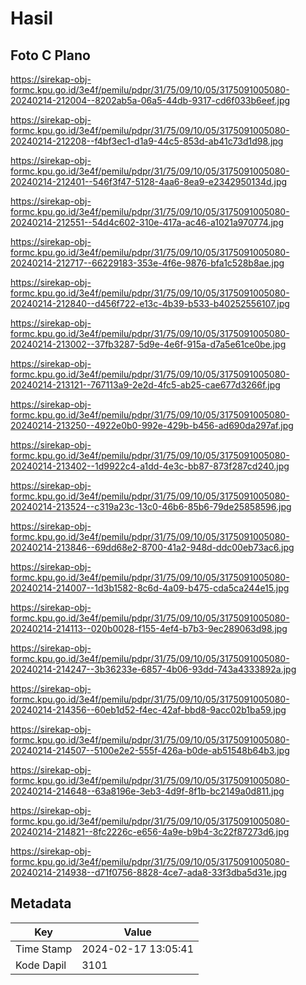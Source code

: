# Hasil

## Foto C Plano

https://sirekap-obj-formc.kpu.go.id/3e4f/pemilu/pdpr/31/75/09/10/05/3175091005080-20240214-212004--8202ab5a-06a5-44db-9317-cd6f033b6eef.jpg

https://sirekap-obj-formc.kpu.go.id/3e4f/pemilu/pdpr/31/75/09/10/05/3175091005080-20240214-212208--f4bf3ec1-d1a9-44c5-853d-ab41c73d1d98.jpg

https://sirekap-obj-formc.kpu.go.id/3e4f/pemilu/pdpr/31/75/09/10/05/3175091005080-20240214-212401--546f3f47-5128-4aa6-8ea9-e2342950134d.jpg

https://sirekap-obj-formc.kpu.go.id/3e4f/pemilu/pdpr/31/75/09/10/05/3175091005080-20240214-212551--54d4c602-310e-417a-ac46-a1021a970774.jpg

https://sirekap-obj-formc.kpu.go.id/3e4f/pemilu/pdpr/31/75/09/10/05/3175091005080-20240214-212717--66229183-353e-4f6e-9876-bfa1c528b8ae.jpg

https://sirekap-obj-formc.kpu.go.id/3e4f/pemilu/pdpr/31/75/09/10/05/3175091005080-20240214-212840--d456f722-e13c-4b39-b533-b40252556107.jpg

https://sirekap-obj-formc.kpu.go.id/3e4f/pemilu/pdpr/31/75/09/10/05/3175091005080-20240214-213002--37fb3287-5d9e-4e6f-915a-d7a5e61ce0be.jpg

https://sirekap-obj-formc.kpu.go.id/3e4f/pemilu/pdpr/31/75/09/10/05/3175091005080-20240214-213121--767113a9-2e2d-4fc5-ab25-cae677d3266f.jpg

https://sirekap-obj-formc.kpu.go.id/3e4f/pemilu/pdpr/31/75/09/10/05/3175091005080-20240214-213250--4922e0b0-992e-429b-b456-ad690da297af.jpg

https://sirekap-obj-formc.kpu.go.id/3e4f/pemilu/pdpr/31/75/09/10/05/3175091005080-20240214-213402--1d9922c4-a1dd-4e3c-bb87-873f287cd240.jpg

https://sirekap-obj-formc.kpu.go.id/3e4f/pemilu/pdpr/31/75/09/10/05/3175091005080-20240214-213524--c319a23c-13c0-46b6-85b6-79de25858596.jpg

https://sirekap-obj-formc.kpu.go.id/3e4f/pemilu/pdpr/31/75/09/10/05/3175091005080-20240214-213846--69dd68e2-8700-41a2-948d-ddc00eb73ac6.jpg

https://sirekap-obj-formc.kpu.go.id/3e4f/pemilu/pdpr/31/75/09/10/05/3175091005080-20240214-214007--1d3b1582-8c6d-4a09-b475-cda5ca244e15.jpg

https://sirekap-obj-formc.kpu.go.id/3e4f/pemilu/pdpr/31/75/09/10/05/3175091005080-20240214-214113--020b0028-f155-4ef4-b7b3-9ec289063d98.jpg

https://sirekap-obj-formc.kpu.go.id/3e4f/pemilu/pdpr/31/75/09/10/05/3175091005080-20240214-214247--3b36233e-6857-4b06-93dd-743a4333892a.jpg

https://sirekap-obj-formc.kpu.go.id/3e4f/pemilu/pdpr/31/75/09/10/05/3175091005080-20240214-214356--60eb1d52-f4ec-42af-bbd8-9acc02b1ba59.jpg

https://sirekap-obj-formc.kpu.go.id/3e4f/pemilu/pdpr/31/75/09/10/05/3175091005080-20240214-214507--5100e2e2-555f-426a-b0de-ab51548b64b3.jpg

https://sirekap-obj-formc.kpu.go.id/3e4f/pemilu/pdpr/31/75/09/10/05/3175091005080-20240214-214648--63a8196e-3eb3-4d9f-8f1b-bc2149a0d811.jpg

https://sirekap-obj-formc.kpu.go.id/3e4f/pemilu/pdpr/31/75/09/10/05/3175091005080-20240214-214821--8fc2226c-e656-4a9e-b9b4-3c22f87273d6.jpg

https://sirekap-obj-formc.kpu.go.id/3e4f/pemilu/pdpr/31/75/09/10/05/3175091005080-20240214-214938--d71f0756-8828-4ce7-ada8-33f3dba5d31e.jpg


## Metadata

| Key        | Value               |
| ---------- | ------------------- |
| Time Stamp | 2024-02-17 13:05:41 |
| Kode Dapil | 3101                |




